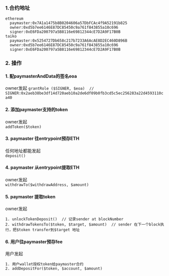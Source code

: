 ### 1.合约地址
```
ethereum
  paymaster:0x7A1a1475b8B0204606a57DbFCAc4f9A52191b825
  owner:0xd5b7ee6146E87DC85450c9a761f843855a10c696
  signer:0xE6FDa200797a5B8116e69812344cE7D2A9F17B0B
taiko
  paymaster:0x5254727Db658c217b7233A6AcAE8D2EC460D896B
  owner:0xd5b7ee6146E87DC85450c9a761f843855a10c696 
  signer:0xE6FDa200797a5B8116e69812344cE7D2A9F17B0B
```

### 2. 操作
#### 1. 配paymasterAndData的签名eoa
owner发起
`grantRole ($SIGNER, $eoa)  // SIGNER:0x2aeb38be3df14d720aeb10a2de6df09b0fb3cd5c5ec256283a22d4593110ca40`
#### 2. 添加paymaster支持的token
owner发起   
`addToken($token)`
#### 3. paymaster 往entrypoint预存ETH
任何地址都能发起   
`deposit()` 
#### 4. paymaster 从entrypoint提取ETH
owner发起   
`withdrawTo($withdrawAddress, $amount)` 
#### 5. paymaster 提取token
owner发起   
```
1. unlockTokenDeposit()  // 记录sender at blockNumber
2. withdrawTokensTo($token, $target, $amount)  // sender 在下一个block执行，把$token transfer到$target 地址
```
#### 6. 用户往paymaster预存fee
用户发起   
```
1. 用户wallet授权token给paymaster合约
2. addDepositFor($token, $account, $amount)
```
